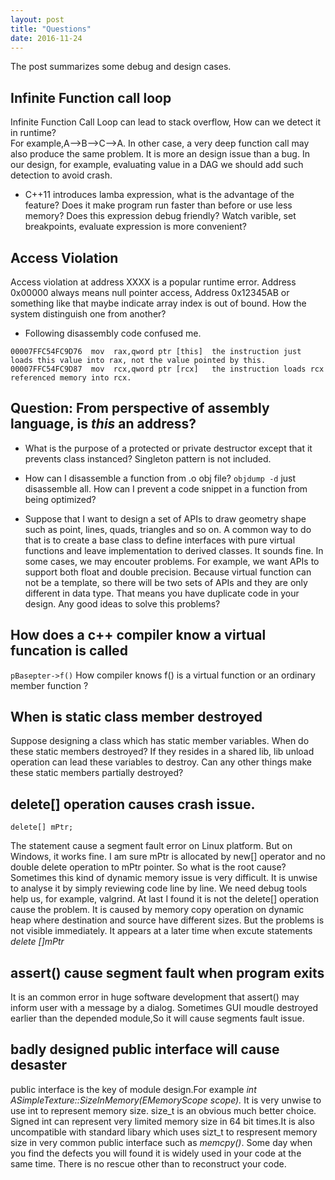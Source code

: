 ```yaml
---
layout: post
title: "Questions" 
date: 2016-11-24
---
```


The post summarizes some debug and design cases.

## Infinite Function call loop

  Infinite Function Call Loop can lead to stack overflow, How can we detect it in runtime?   
  For example,A-->B-->C-->A. In other case, a very deep function call may also produce
  the same problem. It is more an design issue than a bug. In our design, for example,
  evaluating value in a DAG we should add such detection to avoid crash.

- C++11 introduces lamba expression, what is the advantage of the feature? Does it make program 
  run faster than before or use less memory? Does this expression debug friendly? Watch varible,
  set breakpoints, evaluate expression is more convenient?   

## Access Violation

  Access violation at address XXXX is a popular runtime error. Address 0x00000 always means 
  null pointer access, Address 0x12345AB or something like that maybe indicate array index is 
  out of bound. How the system distinguish one from another?

- Following disassembly code confused me. 

```
00007FFC54FC9D76  mov  rax,qword ptr [this]  the instruction just loads this value into rax, not the value pointed by this.
00007FFC54FC9D87  mov  rcx,qword ptr [rcx]   the instruction loads rcx referenced memory into rcx. 
```

## Question: From perspective of assembly language, is *this* an address?	

- What is the purpose of a protected or private destructor except that it prevents
  class instanced? Singleton pattern is not included.

- How can I disassemble a function from .o obj file? `objdump -d` just disassemble all. 
  How can I prevent a code snippet in a function from being optimized?

- Suppose that I want to design a set of APIs to draw geometry shape such as point,
  lines, quads, triangles and so on. A common way to do that is to create a base 
  class to define interfaces with pure virtual functions and leave implementation 
  to derived classes. It sounds fine. In some cases, we may encouter problems. For 
  example, we want APIs to support both float and double precision. Because virtual 
  function can not be a template, so there will be two sets of APIs and they are only 
  different in data type. That means you have duplicate code in your design. Any good 
  ideas to solve this problems? 

## How does a c++ compiler know a virtual funcation is called

  `pBasepter->f()` How compiler knows f() is a virtual function or
  an ordinary member function ?
 
## When is static class member destroyed

  Suppose designing a class which has static member variables. When do these static members
  destroyed? If they resides in a shared lib, lib unload operation can lead these variables 
  to destroy. Can any other things make these static members partially destroyed?

## delete[] operation causes crash issue.

```
delete[] mPtr;
```
The statement cause a segment fault error on Linux platform. But on Windows, it works fine.
I am sure mPtr is allocated by new[] operator and no double delete operation to mPtr pointer.
So what is the root cause?  Sometimes this kind of dynamic memory issue is very difficult.
It is unwise to analyse it by simply reviewing code line by line. We need debug tools help us,
for example, valgrind.
At last I found it is not the delete[] operation cause the problem. It is caused by memory
copy operation on dynamic heap where destination and source have different sizes. But the 
problems is not visible immediately. It appears at a later time when excute statements 
*delete []mPtr*

## assert() cause segment fault when program exits

It is an common error in huge software development that assert() may inform user with a message by a dialog.
Sometimes GUI moudle destroyed earlier than the depended module,So it will cause segments fault issue.

## badly designed public interface will cause desaster

public interface is the key of module design.For example *int ASimpleTexture::SizeInMemory(EMemoryScope scope).*
It is very unwise to use int to represent memory size. size_t is an obvious much better choice. Signed int can 
represent very limited memory size in 64 bit times.It is also uncompatible with standard libary which uses sizt_t
to respresent memory size in very common public interface such as *memcpy()*. Some day when you find the defects
you will found it is widely used in your code at the same time. There is no rescue other than to reconstruct your
code.

